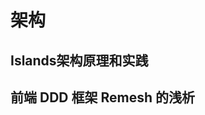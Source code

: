 # 架构
## Islands架构原理和实践
[](https://juejin.cn/post/7155300194773860382#comment)
## 前端 DDD 框架 Remesh 的浅析
[](http://zoo.zhengcaiyun.cn/blog/article/domaindrivendesign)
